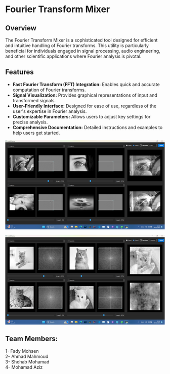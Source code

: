 # Fourier Transform Mixer

## Overview
The Fourier Transform Mixer is a sophisticated tool designed for efficient and intuitive handling of Fourier transforms. This utility is particularly beneficial for individuals engaged in signal processing, audio engineering, and other scientific applications where Fourier analysis is pivotal.

## Features
- **Fast Fourier Transform (FFT) Integration:** Enables quick and accurate computation of Fourier transforms.
- **Signal Visualization:** Provides graphical representations of input and transformed signals.
- **User-Friendly Interface:** Designed for ease of use, regardless of the user's expertise in Fourier analysis.
- **Customizable Parameters:** Allows users to adjust key settings for precise analysis.
- **Comprehensive Documentation:** Detailed instructions and examples to help users get started.

<p align="center">
  <img src="./assets/readme/img1.png" width="100%" height="32%" />
</p>

<p align="center">
  <img src="./assets/readme/img2.png" width="100%" height="32%" />
</p>


## Team Members: <br>
1- Fady Mohsen <br>
2- Ahmad Mahmoud <br>
3- Shehab Mohamad <br>
4- Mohamad Aziz <br>



